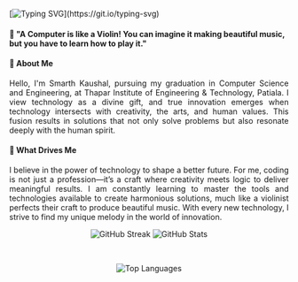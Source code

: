 
[![Typing SVG](https://readme-typing-svg.demolab.com?font=Patua+One&size=30&duration=4900&pause=900&color=5A03F7&background=7720FF00&center=true&multiline=true&width=1000&height=50&lines=Hearty+Welcome+!)](https://git.io/typing-svg)  

#### 🎻 "A Computer is like a Violin! You can imagine it making beautiful music, but you have to learn how to play it."
#### 👋 About Me  
<p align = "justify">
Hello, I'm Smarth Kaushal, pursuing my graduation in Computer Science and Engineering, at Thapar Institute of Engineering & Technology, Patiala. I view technology as a divine gift, and true innovation emerges when technology intersects with creativity, the arts, and human values. This fusion results in solutions that not only solve problems but also resonate deeply with the human spirit.
</p>

#### 🌟 What Drives Me
<p align = "justify">
I believe in the power of technology to shape a better future. For me, coding is not just a profession—it’s a craft where creativity meets logic to deliver meaningful results. I am constantly learning to master the tools and technologies available to create harmonious solutions, much like a violinist perfects their craft to produce beautiful music. With every new technology, I strive to find my unique melody in the world of innovation.
</p>
<p align="center">
  <img src="https://github-readme-streak-stats.herokuapp.com/?user=Smarth2005&theme=radical" alt="GitHub Streak" />  
  <img src="https://github-readme-stats.vercel.app/api?username=Smarth2005&show_icons=true&count_private=true&theme=radical" alt="GitHub Stats" />  
</p>

<br> <!-- Line break to ensure space between rows -->

<p align="center">
  <img src="https://github-readme-stats.vercel.app/api/top-langs/?username=Smarth2005&layout=compact&theme=radical" alt="Top Languages" />
</p>

